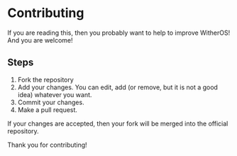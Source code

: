 # Contributing

If you are reading this, then you probably want to help to improve WitherOS! And you are welcome!

## Steps
1. Fork the repository
2. Add your changes. You can edit, add (or remove, but it is not a good idea) whatever you want.
3. Commit your changes.
4. Make a pull request.

If your changes are accepted, then your fork will be merged into the official repository.

Thank you for contributing!